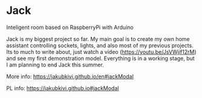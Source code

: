# Jack
Inteligent room based on RaspberryPi with Arduino

Jack is my biggest project so far. My main goal is to create my own home assistant controlling sockets, lights, and also most of my previous projects. Its to much to write about, just watch a video (https://youtu.be/JsVWjif12rM) and see my first demonstration model. Everything is in a working stage, but I am planning to end Jack this summer.

More info:
https://jakubkivi.github.io/en#jackModal

PL info:
https://jakubkivi.github.io#jackModal
